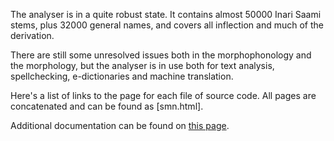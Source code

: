 The analyser is in a quite robust state. It contains
almost 50000 Inari Saami stems, plus 32000 general names,
and covers all inflection and much of the derivation.

There are still some unresolved issues both in the morphophonology
and the morphology, but the analyser is in use both for
text analysis, spellchecking, e-dictionaries and machine translation.

Here's a list of links to the page for each file of source code. All pages are concatenated and can be found as [smn.html].

Additional documentation can be found on [this page](j-smn.md).
